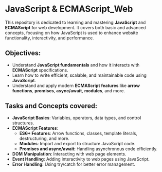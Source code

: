 # JavaScript & ECMAScript_Web

This repository is dedicated to learning and mastering **JavaScript** and **ECMAScript** for web development. It covers both basic and advanced concepts, focusing on how JavaScript is used to enhance website functionality, interactivity, and performance. 

## Objectives:
- Understand **JavaScript fundamentals** and how it interacts with **ECMAScript** specifications.
- Learn how to write efficient, scalable, and maintainable code using **JavaScript**.
- Understand and apply modern **ECMAScript features** like **arrow functions**, **promises**, **async/await**, **modules**, and more.

## Tasks and Concepts covered:
- **JavaScript Basics**: Variables, operators, data types, and control structures.
- **ECMAScript Features**: 
  - **ES6+ Features**: Arrow functions, classes, template literals, destructuring, and more.
  - **Modules**: Import and export to structure JavaScript code.
  - **Promises and async/await**: Handling asynchronous code efficiently.
- **DOM Manipulation**: Interacting with web page elements.
- **Event Handling**: Adding interactivity to web pages using JavaScript.
- **Error Handling**: Using try/catch for better error management.
